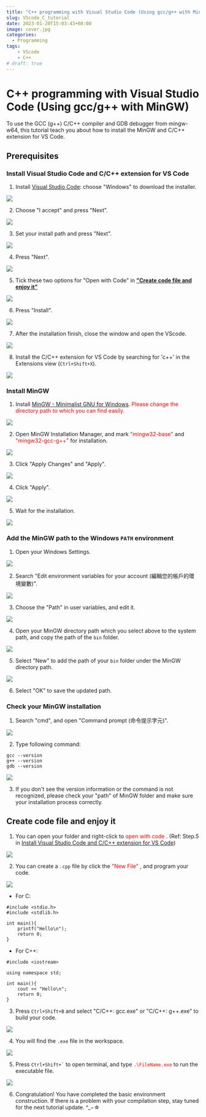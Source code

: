 ```yaml
---
title: "C++ programming with Visual Studio Code (Using gcc/g++ with MinGW)"
slug: VScode_C_tutorial
date: 2023-01-20T15:03:43+08:00
image: cover.jpg
categories:
  - Programming
tags:
    - VScode
    - C++
# draft: true
---
```


<style>
.red {
  color: red;
}
.blue {
  color: blue;
}
</style>

# C++ programming with Visual Studio Code (Using gcc/g++ with MinGW)

To use the GCC (g++) C/C++ compiler and GDB debugger from mingw-w64, this tutorial teach you about how to install the MinGW and C/C++ extension for VS Code. 

## Prerequisites

### Install Visual Studio Code and C/C++ extension for VS Code

1. Install [Visual Studio Code](https://code.visualstudio.com/Download): choose "Windows" to download the installer.

![](https://i.imgur.com/tyiFMzi.png)

2. Choose "I accept" and press "Next".

![](https://i.imgur.com/kVYpvPF.jpg)

3. Set your install path and press "Next".

![](https://i.imgur.com/Q3qWFkZ.jpg)

4. Press "Next".

![](https://i.imgur.com/EvnpvXe.jpg)

5. Tick these two options for "Open with Code" in [**"Create code file and enjoy it"**](https://hackmd.io/ICMRU7uUQuebYsc_LeL-Ug?both#Create-code-file-and-enjoy-it)

![](https://i.imgur.com/UYOyPPl.jpg)

6. Press "Install".

![](https://i.imgur.com/8PrI3xp.jpg)

7. After the installation finish, close the window and open the VScode.

![](https://i.imgur.com/kWYllYg.png)

8. Install the C/C++ extension for VS Code by searching for 'c++' in the Extensions view (`Ctrl+Shift+X`).

![](https://i.imgur.com/lAj5SLM.jpg)


### Install MinGW

1. Install [MinGW - Minimalist GNU for Windows](https://sourceforge.net/projects/mingw/). <span class="red"> Please change the directory path to which you can find easily. </span>

![](https://i.imgur.com/upkZbx4.jpg)

2. Open MinGW Installation Manager, and mark <span class="red"> "mingw32-base" </span> and <span class="red"> "mingw32-gcc-g++" </span> for installation.

![](https://i.imgur.com/ujiimdM.png)

3. Click "Apply Changes" and "Apply". 

![](https://i.imgur.com/FqbuzWO.png)

4. Click "Apply". 

![](https://i.imgur.com/7AU2kE8.jpg)

5. Wait for the installation.

![](https://i.imgur.com/mep8dYL.jpg)

### Add the MinGW path to the Windows `PATH` environment 

1. Open your Windows Settings.

![](https://i.imgur.com/iEXRpae.jpg)

2. Search "Edit environment variables for your account (編輯您的帳戶的環境變數)".

![](https://i.imgur.com/g6PTZ9O.jpg)

3. Choose the "Path" in user variables, and edit it.

![](https://i.imgur.com/ZATRvFU.jpg)

4. Open your MinGW directory path which you select above to the system path, and copy the path of the `bin` folder.

![](https://i.imgur.com/vLdUsEW.jpg)

5. Select "New" to add the path of your `bin` folder under the MinGW directory path.

![](https://i.imgur.com/RSIK4g3.jpg)

6. Select "OK" to save the updated path.

### Check your MinGW installation

1. Search "cmd", and open "Command prompt (命令提示字元)".

![](https://i.imgur.com/fEHa2nE.jpg)


2. Type following command:

```
gcc --version
g++ --version
gdb --version
```

![](https://i.imgur.com/fMzl0PI.jpg)

3. If you don't see the version information or the command is not recognized, please check your "path" of MinGW folder and make sure your installation process correctly.

## Create code file and enjoy it

1. You can open your folder and right-click to <span class="red"> open with code </span>. (Ref: Step.5 in [Install Visual Studio Code and C/C++ extension for VS Code](https://hackmd.io/ICMRU7uUQuebYsc_LeL-Ug?both#Install-Visual-Studio-Code-and-CC-extension-for-VS-Code))

![](https://i.imgur.com/nC2Dnqk.jpg)

2. You can create a `.cpp` file by click the <span class="red"> "New File" </span>, and program your code.

![](https://i.imgur.com/JT7X5ip.jpg)

* For C:
``` C=1
#include <stdio.h>
#include <stdlib.h>

int main(){
    printf("Hello\n");
    return 0;
}
```

* For C++:
``` C++=1
#include <iostream>

using namespace std;

int main(){
    cout << "Hello\n";
    return 0;
}
```

3. Press `Ctrl+Shift+B` and select "C/C++: gcc.exe" or "C/C++: g++.exe" to build your code.

![](https://i.imgur.com/CXbb588.jpg)

4. You will find the `.exe` file in the workspace.

![](https://i.imgur.com/2hlBu4E.jpg)

5. Press ``` Ctrl+Shift+` ``` to open terminal, and type <span class="red"> `.\FileName.exe` </span> to run the executable file.

![](https://i.imgur.com/u5SiHd2.png)

6. Congratulation! You have completed the basic environment construction. If there is a problem with your compilation step, stay tuned for the next tutorial update. ^_−☆

<!-- ## Build (compile) the program with task.json -->
